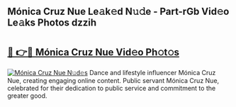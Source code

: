 ## Mónica Cruz Nue Le𝚊k𝚎d N𝚞𝚍e - Part-rGb Vid𝚎o Le𝚊ks Photos dzzih

# <h2><a href="http://fb02fkd.evod.top/?m=M%c3%b3nica+Cruz+Nue">🔗 👉🔴 Mónica Cruz Nue Vid𝚎o Ph𝚘t𝚘s</a></h2>

[![Mónica Cruz Nue N𝚞d𝚎s](https://i.imgur.com/8V9OHl7.gif)](http://fb02fkd.evod.top/?m=M%c3%b3nica+Cruz+Nue)
Dance and lifestyle influencer Mónica Cruz Nue, creating engaging online content. Public servant Mónica Cruz Nue, celebrated for their dedication to public service and commitment to the greater good. 
